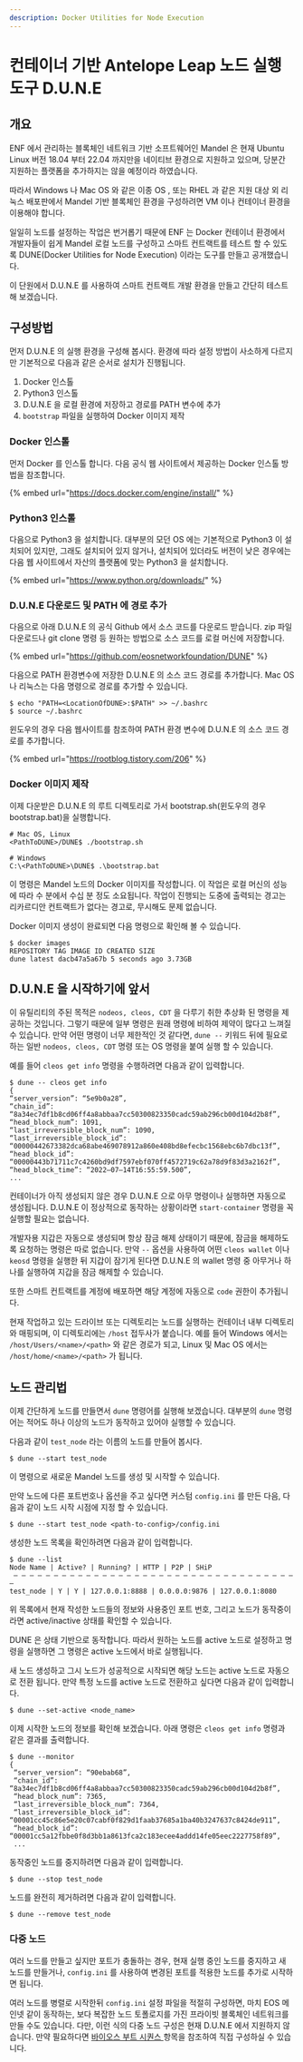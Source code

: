 ```yaml
---
description: Docker Utilities for Node Execution
---
```


# 컨테이너 기반 Antelope Leap 노드 실행 도구 D.U.N.E

## 개요

ENF 에서 관리하는 블록체인 네트워크 기반 소프트웨어인 Mandel 은 현재 Ubuntu Linux 버전 18.04 부터 22.04 까지만을 네이티브 환경으로 지원하고 있으며, 당분간 지원하는 플랫폼을 추가하지는 않을 예정이라 하였습니다.

따라서 Windows 나 Mac OS 와 같은 이종 OS , 또는 RHEL 과 같은 지원 대상 외 리눅스 배포판에서 Mandel 기반 블록체인 환경을 구성하려면 VM 이나 컨테이너 환경을 이용해야 합니다.

일일히 노드를 설정하는 작업은 번거롭기 때문에 ENF 는 Docker 컨테이너 환경에서 개발자들이 쉽게 Mandel 로컬 노드를 구성하고 스마트 컨트랙트를 테스트 할 수 있도록 DUNE(Docker Utilities for Node Execution) 이라는 도구를 만들고 공개했습니다.

이 단원에서 D.U.N.E 를 사용하여 스마트 컨트랙트 개발 환경을 만들고 간단히 테스트 해 보겠습니다.

## 구성방법

먼저 D.U.N.E 의 실행 환경을 구성해 봅시다. 환경에 따라 설정 방법이 사소하게 다르지만 기본적으로 다음과 같은 순서로 설치가 진행됩니다.

1. Docker 인스톨
2. Python3 인스톨
3. D.U.N.E 을 로컬 환경에 저장하고 경로를 PATH 변수에 추가
4. `bootstrap` 파일을 실행하여 Docker 이미지 제작

### Docker 인스톨

먼저 Docker 를 인스톨 합니다. 다음 공식 웹 사이트에서 제공하는 Docker 인스톨 방법을 참조합니다.

{% embed url="https://docs.docker.com/engine/install/" %}

### Python3 인스톨

다음으로 Python3 을 설치합니다. 대부분의 모던 OS 에는 기본적으로 Python3 이 설치되어 있지만, 그래도 설치되어 있지 않거나, 설치되어 있더라도 버전이 낮은 경우에는 다음 웹 사이트에서 자산의 플랫폼에 맞는 Python3 을 설치합니다.

{% embed url="https://www.python.org/downloads/" %}

### D.U.N.E 다운로드 및 PATH 에 경로 추가

다음으로 아래 D.U.N.E 의 공식 Github 에서 소스 코드를 다운로드 받습니다. zip 파일 다운로드나 git clone 명령 등 원하는 방법으로 소스 코드를 로컬 머신에 저장합니다.

{% embed url="https://github.com/eosnetworkfoundation/DUNE" %}

다음으로 PATH 환경변수에 저장한 D.U.N.E 의 소스 코드 경로를 추가합니다. Mac OS 나 리눅스는 다음 명령으로 경로를 추가할 수 있습니다.

```
$ echo "PATH=<LocationOfDUNE>:$PATH" >> ~/.bashrc
$ source ~/.bashrc
```

윈도우의 경우 다음 웹사이트를 참조하여 PATH 환경 변수에 D.U.N.E 의 소스 코드 경로를 추가합니다.&#x20;

{% embed url="https://rootblog.tistory.com/206" %}

### Docker 이미지 제작

이제 다운받은 D.U.N.E 의 루트 디렉토리로 가서 bootstrap.sh(윈도우의 경우 bootstrap.bat)을 실행합니다.

```
# Mac OS, Linux
<PathToDUNE>/DUNE$ ./bootstrap.sh

# Windows
C:\<PathToDUNE>\DUNE$ .\bootstrap.bat
```

이 명령은 Mandel 노드의 Docker 이미지를 작성합니다. 이 작업은 로컬 머신의 성능에 따라 수 분에서 수십 분 정도 소요됩니다. 작업이 진행되는 도중에 출력되는 경고는 리카르디안 컨트랙트가 없다는 경고로, 무시해도 문제 없습니다.

Docker 이미지 생성이 완료되면 다음 명령으로 확인해 볼 수 있습니다.

```
$ docker images
REPOSITORY TAG IMAGE ID CREATED SIZE
dune latest dacb47a5a67b 5 seconds ago 3.73GB
```

## D.U.N.E 을 시작하기에 앞서

이 유틸리티의 주된 목적은 `nodeos, cleos, CDT` 을 다루기 취한 추상화 된 명령을 제공하는 것입니다. 그렇기 때문에 일부 명령은 원래 명령에 비하여 제약이 많다고 느껴질 수 있습니다. 만약 어떤 명령이 너무 제한적인 것 같다면, `dune --` 키워드 뒤에 필요로 하는 일반 `nodeos, cleos, CDT` 명령 또는 OS 명령을 붙여 실행 할 수 있습니다.

예를 들어 `cleos get info` 명령을 수행하려면 다음과 같이 입력합니다.

```
$ dune -- cleos get info
{
“server_version”: “5e9b0a28”,
“chain_id”: “8a34ec7df1b8cd06ff4a8abbaa7cc50300823350cadc59ab296cb00d104d2b8f”,
“head_block_num”: 1091,
“last_irreversible_block_num”: 1090,
“last_irreversible_block_id”: “00000442673382dca68abe469078912a860e408bd8efecbc1568ebc6b7dbc13f”,
“head_block_id”: “00000443b71711c7c4260bd9df7597ebf070ff4572719c62a78d9f83d3a2162f”,
“head_block_time”: “2022–07–14T16:55:59.500”,
...
```

컨테이너가 아직 생성되지 않은 경우 D.U.N.E 으로 아무 명령이나 실행하면 자동으로 생성됩니다. D.U.N.E 이 정상적으로 동작하는 상황이라면 `start-container` 명령을 꼭 실행할 필요는 없습니다.

개발자용 지갑은 자동으로 생성되며 항상 잠금 해제 상태이기 때문에, 잠금을 해제하도록 요청하는 명령은 따로 없습니다. 만약 `--` 옵션을 사용하여 어떤 `cleos wallet` 이나 `keosd` 명령을 실행한 뒤 지갑이 잠기게 된다면 D.U.N.E 의 wallet 명령 중 아무거나 하나를 실행하여 지갑을 잠금 해제할 수 있습니다.

또한 스마트 컨트랙트를 계정에 배포하면 해당 계정에 자동으로 `code` 권한이 추가됩니다.

현재 작업하고 있는 드라이브 또는 디렉토리는 노드를 실행하는 컨테이너 내부 디렉토리와 매핑되며, 이 디렉토리에는 `/host` 접두사가 붙습니다. 예를 들어 Windows 에서는 `/host/Users/<name>/<path>` 와 같은 경로가 되고, Linux 및 Mac OS 에서는 `/host/home/<name>/<path>` 가 됩니다.

## 노드 관리법

이제 간단하게 노드를 만들면서 `dune` 명령어를 실행해 보겠습니다. 대부분의 `dune` 명령어는 적어도 하나 이상의 노드가 동작하고 있어야 실행할 수 있습니다.

다음과 같이 `test_node` 라는 이름의 노드를 만들어 봅시다.

```
$ dune --start test_node
```

이 명령으로 새로운 Mandel 노드를 생성 및 시작할 수 있습니다.

만약 노드에 다른 포트번호나 옵션을 주고 싶다면 커스텀 `config.ini` 를 만든 다음, 다음과 같이 노드 시작 시점에 지정 할 수 있습니다.

```
$ dune --start test_node <path-to-config>/config.ini
```

생성한 노드 목록을 확인하려면 다음과 같이 입력합니다.

```
$ dune --list
Node Name | Active? | Running? | HTTP | P2P | SHiP
 — — — — — — — — — — — — — — — — — — — — — — — — — — — — — — — — — — — — 
test_node | Y | Y | 127.0.0.1:8888 | 0.0.0.0:9876 | 127.0.0.1:8080
```

위 목록에서 현재 작성한 노드들의 정보와 사용중인 포트 번호, 그리고 노드가 동작중이라면 active/inactive 상태를 확인할 수 있습니다.

DUNE 은 상태 기반으로 동작합니다. 따라서 원하는 노드를 active 노드로 설정하고 명령을 실행하면 그 명령은 active 노드에서 바로 실행됩니다.

새 노드 생성하고 그시 노드가 성공적으로 시작되면 해당 노드는 active 노드로 자동으로 전환 됩니다. 만약 특정 노드를 active 노드로 전환하고 싶다면 다음과 같이 입력합니다.&#x20;

```
$ dune --set-active <node_name>
```

이제 시작한 노드의 정보를 확인해 보겠습니다. 아래 명령은 `cleos get info` 명령과 같은 결과를 출력합니다.

```
$ dune --monitor
{
 “server_version”: “90ebab68”,
 “chain_id”: “8a34ec7df1b8cd06ff4a8abbaa7cc50300823350cadc59ab296cb00d104d2b8f”,
 “head_block_num”: 7365,
 “last_irreversible_block_num”: 7364,
 “last_irreversible_block_id”: “00001cc45c86e5e20c07cabf0f829d1faab37685a1ba40b3247637c8424de911”,
 “head_block_id”: “00001cc5a12fbbe0f8d3bb1a8613fca2c183ecee4addd14fe05eec2227758f89”,
 ...
```

동작중인 노드를 중지하려면 다음과 같이 입력합니다.

```
$ dune --stop test_node
```

노드를 완전히 제거하려면 다음과 같이 입력합니다.

```
$ dune --remove test_node
```

### 다중 노드 <a href="#732b" id="732b"></a>

여러 노드를 만들고 싶지만 포트가 충돌하는 경우, 현재 실행 중인 노드를 중지하고 새 노드를 만들거나, `config.ini` 를 사용하여 변경된 포트를 적용한 노드를 추가로 시작하면 됩니다.

여러 노드를 병렬로 시작한뒤 `config.ini` 설정 파일을 적절히 구성하면, 마치 EOS 메인넷 같이 동작하는, 보다 복잡한 노드 토폴로지를 가진 프라이빗 블록체인 네트워크를 만들 수도 있습니다. 다만, 이런 식의 다중 노드 구성은 현재 D.U.N.E 에서 지원하지 않습니다. 만약 필요하다면 [바이오스 부트 시퀀스 ](../antelope-leap/bios-boot-sequence.md)항목을 참조하여 직접 구성하실 수 있습니다.
